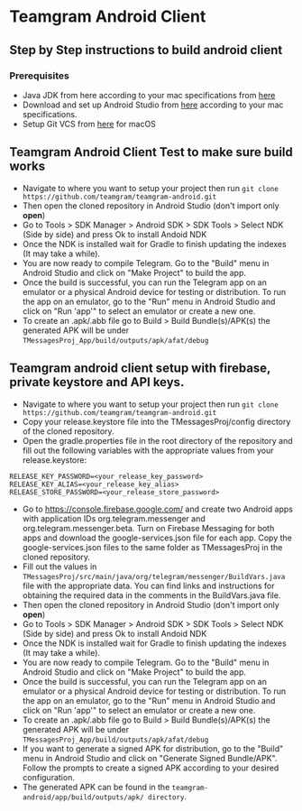 # Teamgram Android Client

## Step by Step instructions to build android client

### Prerequisites

- Java JDK from here according to your mac specifications from [here](https://www.oracle.com/pk/java/technologies/downloads/#jdk20-mac)
- Download and set up Android Studio from [here](https://developer.android.com/studio) according to your mac specifications.
- Setup Git VCS from [here](https://git-scm.com/download/mac) for macOS

## Teamgram Android Client Test to make sure build works

- Navigate to where you want to setup your project then run
  `git clone https://github.com/teamgram/teamgram-android.git`
- Then open the cloned repository in Android Studio (don't import only **open**)
- Go to Tools > SDK Manager > Android SDK > SDK Tools > Select NDK (Side by side) and press Ok to install Andoid NDK
- Once the NDK is installed wait for Gradle to finish updating the indexes (It may take a while).
- You are now ready to compile Telegram. Go to the "Build" menu in Android Studio and click on "Make Project" to build the app.
- Once the build is successful, you can run the Telegram app on an emulator or a physical Android device for testing or distribution. To run the app on an emulator, go to the "Run" menu in Android Studio and click on "Run 'app'" to select an emulator or create a new one.
- To create an .apk/.abb file go to Build > Build Bundle(s)/APK(s) the generated APK will be under `TMessagesProj_App/build/outputs/apk/afat/debug`

## Teamgram android client setup with firebase, private keystore and API keys.

- Navigate to where you want to setup your project then run
  `git clone https://github.com/teamgram/teamgram-android.git`
- Copy your release.keystore file into the TMessagesProj/config directory of the cloned repository.
- Open the gradle.properties file in the root directory of the repository and fill out the following variables with the appropriate values from your release.keystore:

```
RELEASE_KEY_PASSWORD=<your_release_key_password>
RELEASE_KEY_ALIAS=<your_release_key_alias>
RELEASE_STORE_PASSWORD=<your_release_store_password>
```

- Go to https://console.firebase.google.com/ and create two Android apps with application IDs org.telegram.messenger and org.telegram.messenger.beta. Turn on Firebase Messaging for both apps and download the google-services.json file for each app. Copy the google-services.json files to the same folder as TMessagesProj in the cloned repository.
- Fill out the values in `TMessagesProj/src/main/java/org/telegram/messenger/BuildVars.java` file with the appropriate data. You can find links and instructions for obtaining the required data in the comments in the BuildVars.java file.
- Then open the cloned repository in Android Studio (don't import only **open**)
- Go to Tools > SDK Manager > Android SDK > SDK Tools > Select NDK (Side by side) and press Ok to install Andoid NDK
- Once the NDK is installed wait for Gradle to finish updating the indexes (It may take a while).
- You are now ready to compile Telegram. Go to the "Build" menu in Android Studio and click on "Make Project" to build the app.
- Once the build is successful, you can run the Telegram app on an emulator or a physical Android device for testing or distribution. To run the app on an emulator, go to the "Run" menu in Android Studio and click on "Run 'app'" to select an emulator or create a new one.
- To create an .apk/.abb file go to Build > Build Bundle(s)/APK(s) the generated APK will be under `TMessagesProj_App/build/outputs/apk/afat/debug`
- If you want to generate a signed APK for distribution, go to the "Build" menu in Android Studio and click on "Generate Signed Bundle/APK". Follow the prompts to create a signed APK according to your desired configuration.
- The generated APK can be found in the `teamgram-android/app/build/outputs/apk/ directory`.
